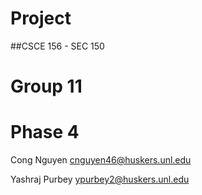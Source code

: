 
# Project 
##CSCE 156 - SEC 150
# Group 11
# Phase 4

Cong Nguyen
cnguyen46@huskers.unl.edu

Yashraj Purbey
ypurbey2@huskers.unl.edu

